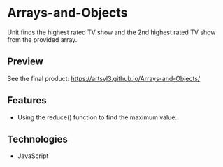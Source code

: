 # Arrays-and-Objects


Unit finds the highest rated TV show and the 2nd highest rated TV show from the provided array.

## Preview

See the final product: https://artsyl3.github.io/Arrays-and-Objects/

## Features

- Using the reduce() function to find the maximum value.


## Technologies
- JavaScript
